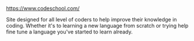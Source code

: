 https://www.codeschool.com/


Site designed for all level of coders to help improve their knowledge in coding. Whether it's to learning a new language from scratch or trying help fine tune a language you've started to learn already.
